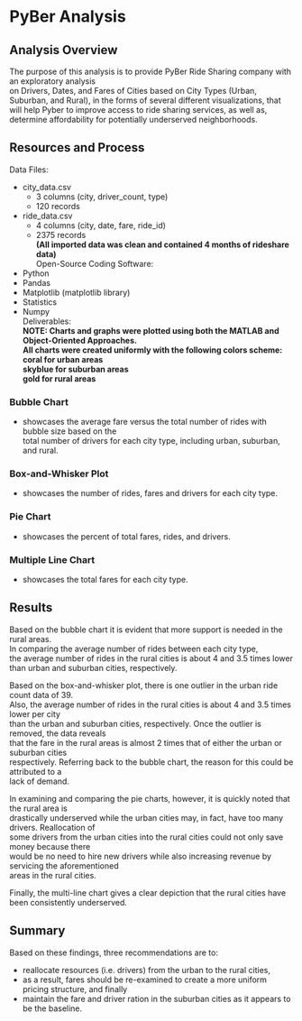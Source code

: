 # PyBer Analysis  

## Analysis Overview  
The purpose of this analysis is to provide PyBer Ride Sharing company with an exploratory analysis  
on Drivers, Dates, and Fares of Cities based on City Types (Urban, Suburban, and Rural), in the forms of several different visualizations, that will help Pyber to improve access to ride sharing services, as well as, determine affordability for potentially underserved neighborhoods.  

## Resources and Process  
Data Files:    
- city_data.csv  
    - 3 columns (city, driver_count, type)    
    - 120 records  
- ride_data.csv    
    - 4 columns (city, date, fare, ride_id)    
    - 2375 records    
**(All imported data was clean and contained 4 months of rideshare data)**    
Open-Source Coding Software:    
- Python       
- Pandas   
- Matplotlib (matplotlib library)    
- Statistics    
- Numpy    
Deliverables:   
**NOTE: Charts and graphs were plotted using both the MATLAB and Object-Oriented Approaches.**  
      **All charts were created uniformly with the following colors scheme:**   
      **coral for urban areas**  
      **skyblue for suburban areas**  
      **gold for rural areas**    

### Bubble Chart  
- showcases the average fare versus the total number of rides with bubble size based on the  
  total number of drivers for each city type, including urban, suburban, and rural.   
### Box-and-Whisker Plot  
- showcases the number of rides, fares and drivers for each city type.  
### Pie Chart  
- showcases the percent of total fares, rides, and drivers.  
### Multiple Line Chart  
- showcases the total fares for each city type.  

## Results  
Based on the bubble chart it is evident that more support is needed in the rural areas.    
In comparing the average number of rides between each city type,   
the average number of rides in the rural cities is about 4 and 3.5 times lower   
than urban and suburban cities, respectively.    

Based on the box-and-whisker plot, there is one outlier in the urban ride count data of 39.   
Also, the average number of rides in the rural cities is about 4 and 3.5 times lower per city   
than the urban and suburban cities, respectively. Once the outlier is removed, the data reveals  
that the fare in the rural areas is almost 2 times that of either the urban or suburban cities  
respectively. Referring back to the bubble chart, the reason for this could be attributed to a  
lack of demand.      

In examining and comparing the pie charts, however, it is quickly noted that the rural area is  
drastically underserved while the urban cities may, in fact, have too many drivers. Reallocation of  
some drivers from the urban cities into the rural cities could not only save money because there  
would be no need to hire new drivers while also increasing revenue by servicing the aforementioned  
areas in the rural cities.        

Finally, the multi-line chart gives a clear depiction that the rural cities have been consistently underserved.  

## Summary  
Based on these findings, three recommendations are to:  
- reallocate resources (i.e. drivers) from the urban to the rural cities,  
- as a result, fares should be re-examined to create a more uniform pricing structure, and finally  
- maintain the fare and driver ration in the suburban cities as it appears to be the baseline.